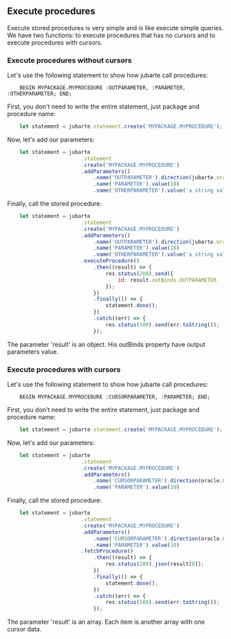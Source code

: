## Execute procedures

Execute stored procedures is very simple and is like execute simple queries.
We have two functions: to execute procedures that has no cursors and to execute procedures with cursors.

### Execute procedures without cursors

Let's use the following statement to show how jubarte call procedures:

```
    BEGIN MYPACKAGE.MYPROCEDURE :OUTPARAMETER, :PARAMETER, :OTHERPARAMETER; END;
```

First, you don't need to write the entire statement, just package and procedure name:

``` javascript
    let statement = jubarte.statement.create('MYPACKAGE.MYPROCEDURE');
```

Now, let's add our parameters:

``` javascript
    let statement = jubarte
                        .statement
                        .create('MYPACKAGE.MYPROCEDURE')
                        .addParameters()
                            .name('OUTPARAMETER').direction(jubarte.oracledb.BIND_OUT).type(jubarte.oracledb.NUMBER)
                            .name('PARAMETER').value(10)
                            .name('OTHERPARAMETER').value('a string value')
```

Finally, call the stored procedure:

``` javascript
    let statement = jubarte
                        .statement
                        .create('MYPACKAGE.MYPROCEDURE')
                        .addParameters()
                            .name('OUTPARAMETER').direction(jubarte.oracledb.BIND_OUT).type(jubarte.oracledb.NUMBER)
                            .name('PARAMETER').value(10)
                            .name('OTHERPARAMETER').value('a string value')
                        .executeProcedure()
                            .then((result) => {
                                res.status(200).send({
                                    id: result.outBinds.OUTPARAMETER
                                });
                            })
                            .finally(() => {
                                statement.done();
                            })
                            .catch((err) => {
                                res.status(500).send(err.toString());
                            });
```

The parameter 'result' is an object. His outBinds property have output parameters value.

### Execute procedures with cursors

Let's use the following statement to show how jubarte call procedures:

```
    BEGIN MYPACKAGE.MYPROCEDURE :CURSORPARAMETER, :PARAMETER; END;
```

First, you don't need to write the entire statement, just package and procedure name:

``` javascript
    let statement = jubarte.statement.create('MYPACKAGE.MYPROCEDURE');
```

Now, let's add our parameters:

``` javascript
    let statement = jubarte
                        .statement
                        .create('MYPACKAGE.MYPROCEDURE')
                        .addParameters()
                            .name('CURSORPARAMETER').direction(oracle.OUT_BIND).type(jubarte.oracledb.CURSOR)
                            .name('PARAMETER').value(10)
```

Finally, call the stored procedure:

``` javascript
    let statement = jubarte
                        .statement
                        .create('MYPACKAGE.MYPROCEDURE')
                        .addParameters()
                            .name('CURSORPARAMETER').direction(oracle.OUT_BIND).type(jubarte.oracledb.CURSOR)
                            .name('PARAMETER').value(10)
                        .fetchProcedure()
                            .then((result) => {
                                res.status(200).json(result[0]);
                            })
                            .finally(() => {
                                statement.done();
                            })
                            .catch((err) => {
                                res.status(500).send(err.toString());
                            });
```

The parameter 'result' is an array. Each item is another array with one cursor data.
